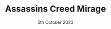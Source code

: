 ---
layout: post
date: 5th October 2023
title: Assassins Creed Mirage
description:
developer: Ubisoft
card-image: 1
banner-image: 1
banner-offset: 50
---
